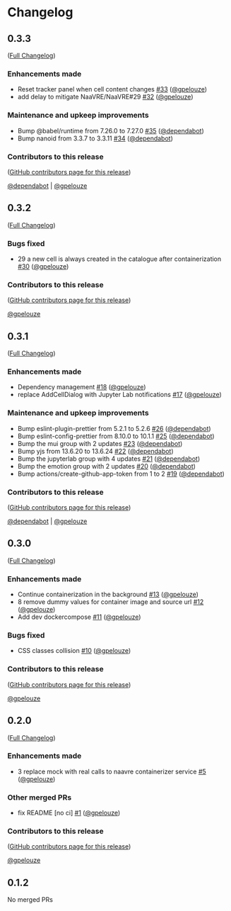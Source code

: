 # Changelog

<!-- <START NEW CHANGELOG ENTRY> -->

## 0.3.3

([Full Changelog](https://github.com/NaaVRE/NaaVRE-containerizer-jupyterlab/compare/v0.3.2...d4d46ae254a261dc40c348e2c9d17f18dc81634a))

### Enhancements made

- Reset tracker panel when cell content changes [#33](https://github.com/NaaVRE/NaaVRE-containerizer-jupyterlab/pull/33) ([@gpelouze](https://github.com/gpelouze))
- add delay to mitigate NaaVRE/NaaVRE#29 [#32](https://github.com/NaaVRE/NaaVRE-containerizer-jupyterlab/pull/32) ([@gpelouze](https://github.com/gpelouze))

### Maintenance and upkeep improvements

- Bump @babel/runtime from 7.26.0 to 7.27.0 [#35](https://github.com/NaaVRE/NaaVRE-containerizer-jupyterlab/pull/35) ([@dependabot](https://github.com/dependabot))
- Bump nanoid from 3.3.7 to 3.3.11 [#34](https://github.com/NaaVRE/NaaVRE-containerizer-jupyterlab/pull/34) ([@dependabot](https://github.com/dependabot))

### Contributors to this release

([GitHub contributors page for this release](https://github.com/NaaVRE/NaaVRE-containerizer-jupyterlab/graphs/contributors?from=2025-04-17&to=2025-04-25&type=c))

[@dependabot](https://github.com/search?q=repo%3ANaaVRE%2FNaaVRE-containerizer-jupyterlab+involves%3Adependabot+updated%3A2025-04-17..2025-04-25&type=Issues) | [@gpelouze](https://github.com/search?q=repo%3ANaaVRE%2FNaaVRE-containerizer-jupyterlab+involves%3Agpelouze+updated%3A2025-04-17..2025-04-25&type=Issues)

<!-- <END NEW CHANGELOG ENTRY> -->

## 0.3.2

([Full Changelog](https://github.com/NaaVRE/NaaVRE-containerizer-jupyterlab/compare/v0.3.1...673fab983231c2fcd3b1d80cc74d98385ac2ba91))

### Bugs fixed

- 29 a new cell is always created in the catalogue after containerization [#30](https://github.com/NaaVRE/NaaVRE-containerizer-jupyterlab/pull/30) ([@gpelouze](https://github.com/gpelouze))

### Contributors to this release

([GitHub contributors page for this release](https://github.com/NaaVRE/NaaVRE-containerizer-jupyterlab/graphs/contributors?from=2025-04-10&to=2025-04-17&type=c))

[@gpelouze](https://github.com/search?q=repo%3ANaaVRE%2FNaaVRE-containerizer-jupyterlab+involves%3Agpelouze+updated%3A2025-04-10..2025-04-17&type=Issues)

## 0.3.1

([Full Changelog](https://github.com/NaaVRE/NaaVRE-containerizer-jupyterlab/compare/v0.3.0...f0108e4d3d7842970c23be01840308b8b4ff5e1d))

### Enhancements made

- Dependency management [#18](https://github.com/NaaVRE/NaaVRE-containerizer-jupyterlab/pull/18) ([@gpelouze](https://github.com/gpelouze))
- replace AddCellDialog with Jupyter Lab notifications [#17](https://github.com/NaaVRE/NaaVRE-containerizer-jupyterlab/pull/17) ([@gpelouze](https://github.com/gpelouze))

### Maintenance and upkeep improvements

- Bump eslint-plugin-prettier from 5.2.1 to 5.2.6 [#26](https://github.com/NaaVRE/NaaVRE-containerizer-jupyterlab/pull/26) ([@dependabot](https://github.com/dependabot))
- Bump eslint-config-prettier from 8.10.0 to 10.1.1 [#25](https://github.com/NaaVRE/NaaVRE-containerizer-jupyterlab/pull/25) ([@dependabot](https://github.com/dependabot))
- Bump the mui group with 2 updates [#23](https://github.com/NaaVRE/NaaVRE-containerizer-jupyterlab/pull/23) ([@dependabot](https://github.com/dependabot))
- Bump yjs from 13.6.20 to 13.6.24 [#22](https://github.com/NaaVRE/NaaVRE-containerizer-jupyterlab/pull/22) ([@dependabot](https://github.com/dependabot))
- Bump the jupyterlab group with 4 updates [#21](https://github.com/NaaVRE/NaaVRE-containerizer-jupyterlab/pull/21) ([@dependabot](https://github.com/dependabot))
- Bump the emotion group with 2 updates [#20](https://github.com/NaaVRE/NaaVRE-containerizer-jupyterlab/pull/20) ([@dependabot](https://github.com/dependabot))
- Bump actions/create-github-app-token from 1 to 2 [#19](https://github.com/NaaVRE/NaaVRE-containerizer-jupyterlab/pull/19) ([@dependabot](https://github.com/dependabot))

### Contributors to this release

([GitHub contributors page for this release](https://github.com/NaaVRE/NaaVRE-containerizer-jupyterlab/graphs/contributors?from=2025-03-18&to=2025-04-10&type=c))

[@dependabot](https://github.com/search?q=repo%3ANaaVRE%2FNaaVRE-containerizer-jupyterlab+involves%3Adependabot+updated%3A2025-03-18..2025-04-10&type=Issues) | [@gpelouze](https://github.com/search?q=repo%3ANaaVRE%2FNaaVRE-containerizer-jupyterlab+involves%3Agpelouze+updated%3A2025-03-18..2025-04-10&type=Issues)

## 0.3.0

([Full Changelog](https://github.com/NaaVRE/NaaVRE-containerizer-jupyterlab/compare/v0.2.0...dd8ef8612c12bcf51d9734aa7c6c7b3b1bf6b8a4))

### Enhancements made

- Continue containerization in the background [#13](https://github.com/NaaVRE/NaaVRE-containerizer-jupyterlab/pull/13) ([@gpelouze](https://github.com/gpelouze))
- 8 remove dummy values for container image and source url [#12](https://github.com/NaaVRE/NaaVRE-containerizer-jupyterlab/pull/12) ([@gpelouze](https://github.com/gpelouze))
- Add dev dockercompose [#11](https://github.com/NaaVRE/NaaVRE-containerizer-jupyterlab/pull/11) ([@gpelouze](https://github.com/gpelouze))

### Bugs fixed

- CSS classes collision [#10](https://github.com/NaaVRE/NaaVRE-containerizer-jupyterlab/pull/10) ([@gpelouze](https://github.com/gpelouze))

### Contributors to this release

([GitHub contributors page for this release](https://github.com/NaaVRE/NaaVRE-containerizer-jupyterlab/graphs/contributors?from=2024-11-22&to=2025-03-18&type=c))

[@gpelouze](https://github.com/search?q=repo%3ANaaVRE%2FNaaVRE-containerizer-jupyterlab+involves%3Agpelouze+updated%3A2024-11-22..2025-03-18&type=Issues)

## 0.2.0

([Full Changelog](https://github.com/NaaVRE/NaaVRE-containerizer-jupyterlab/compare/v0.1.2...a9496dd68e1e17cb7617696d722a31fb545c53e2))

### Enhancements made

- 3 replace mock with real calls to naavre containerizer service [#5](https://github.com/NaaVRE/NaaVRE-containerizer-jupyterlab/pull/5) ([@gpelouze](https://github.com/gpelouze))

### Other merged PRs

- fix README [no ci] [#1](https://github.com/NaaVRE/NaaVRE-containerizer-jupyterlab/pull/1) ([@gpelouze](https://github.com/gpelouze))

### Contributors to this release

([GitHub contributors page for this release](https://github.com/NaaVRE/NaaVRE-containerizer-jupyterlab/graphs/contributors?from=2024-09-23&to=2024-11-22&type=c))

[@gpelouze](https://github.com/search?q=repo%3ANaaVRE%2FNaaVRE-containerizer-jupyterlab+involves%3Agpelouze+updated%3A2024-09-23..2024-11-22&type=Issues)

## 0.1.2

No merged PRs

